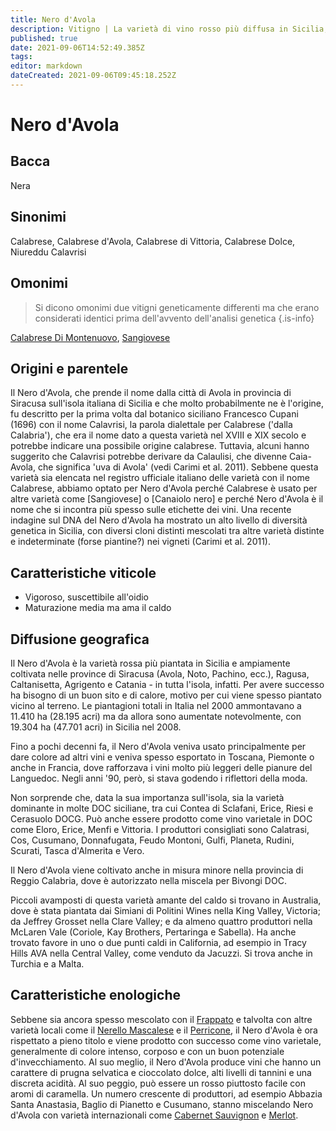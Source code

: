 ```yaml
---
title: Nero d'Avola
description: Vitigno | La varietà di vino rosso più diffusa in Sicilia, apprezzata per il colore, il corpo pieno e il potenziale d'invecchiamento
published: true
date: 2021-09-06T14:52:49.385Z
tags: 
editor: markdown
dateCreated: 2021-09-06T09:45:18.252Z
---
```


# Nero d'Avola

## Bacca
Nera
## Sinonimi
Calabrese, Calabrese d'Avola, Calabrese di Vittoria, Calabrese Dolce, Niureddu Calavrisi

## Omonimi
> Si dicono omonimi due vitigni geneticamente differenti ma che erano considerati identici prima dell'avvento dell'analisi genetica
{.is-info}

[Calabrese Di Montenuovo](/vitigni/bacca-nera/calabrese-di-montenuovo), [Sangiovese](/vitigni/Italia/bacca-nera/sangiovese)

## Origini e parentele
Il Nero d'Avola, che prende il nome dalla città di Avola in provincia di Siracusa sull'isola italiana di Sicilia e che molto probabilmente ne è l'origine, fu descritto per la prima volta dal botanico siciliano Francesco Cupani (1696) con il nome Calavrisi, la parola dialettale per Calabrese ('dalla Calabria'), che era il nome dato a questa varietà nel XVIII e XIX secolo e potrebbe indicare una possibile origine calabrese. Tuttavia, alcuni hanno suggerito che Calavrisi potrebbe derivare da Calaulisi, che divenne Caia-Avola, che significa 'uva di Avola' (vedi Carimi et al. 2011). Sebbene questa varietà sia elencata nel registro ufficiale italiano delle varietà con il nome Calabrese, abbiamo optato per Nero d'Avola perché Calabrese è usato per altre varietà come [Sangiovese] o [Canaiolo nero] e perché Nero d'Avola è il nome che si incontra più spesso sulle etichette dei vini. Una recente indagine sul DNA del Nero d'Avola ha mostrato un alto livello di diversità genetica in Sicilia, con diversi cloni distinti mescolati tra altre varietà distinte e indeterminate (forse piantine?) nei vigneti (Carimi et al. 2011).

## Caratteristiche viticole
- Vigoroso, suscettibile all'oidio 
- Maturazione media ma ama il caldo

## Diffusione geografica
Il Nero d'Avola è la varietà rossa più piantata in Sicilia e ampiamente coltivata nelle province di Siracusa (Avola, Noto, Pachino, ecc.), Ragusa, Caltanisetta, Agrigento e Catania - in tutta l'isola, infatti. Per avere successo ha bisogno di un buon sito e di calore, motivo per cui viene spesso piantato vicino al terreno. Le piantagioni totali in Italia nel 2000 ammontavano a 11.410 ha (28.195 acri) ma da allora sono aumentate notevolmente, con 19.304 ha (47.701 acri) in Sicilia nel 2008.

Fino a pochi decenni fa, il Nero d'Avola veniva usato principalmente per dare colore ad altri vini e veniva spesso esportato in Toscana, Piemonte o anche in Francia, dove rafforzava i vini molto più leggeri delle pianure del Languedoc. Negli anni '90, però, si stava godendo i riflettori della moda. 

Non sorprende che, data la sua importanza sull'isola, sia la varietà dominante in molte DOC siciliane, tra cui Contea di Sclafani, Erice, Riesi e Cerasuolo DOCG. Può anche essere prodotto come vino varietale in DOC come Eloro, Erice, Menfi e Vittoria. I produttori consigliati sono Calatrasi, Cos, Cusumano, Donnafugata, Feudo Montoni, Gulfi, Planeta, Rudini, Scurati, Tasca d'Almerita e Vero.

Il Nero d'Avola viene coltivato anche in misura minore nella provincia di Reggio Calabria, dove è autorizzato nella miscela per Bivongi DOC.

Piccoli avamposti di questa varietà amante del caldo si trovano in Australia, dove è stata piantata dai Simiani di Politini Wines nella King Valley, Victoria; da Jeffrey Grosset nella Clare Valley; e da almeno quattro produttori nella McLaren Vale (Coriole, Kay Brothers, Pertaringa e Sabella). Ha anche trovato favore in uno o due punti caldi in California, ad esempio in Tracy Hills AVA nella Central Valley, come venduto da Jacuzzi. Si trova anche in Turchia e a Malta.

## Caratteristiche enologiche
Sebbene sia ancora spesso mescolato con il [Frappato](/vitigni/bacca-nera/frappato) e talvolta con altre varietà locali come il [Nerello Mascalese](/vitigni/bacca-nera/nerello-mascalese) e il [Perricone](/vitigni/bacca-nera/perricone), il Nero d'Avola è ora rispettato a pieno titolo e viene prodotto con successo come vino varietale, generalmente di colore intenso, corposo e con un buon potenziale d'invecchiamento. Al suo meglio, il Nero d'Avola produce vini che hanno un carattere di prugna selvatica e cioccolato dolce, alti livelli di tannini e una discreta acidità. Al suo peggio, può essere un rosso piuttosto facile con aromi di caramella. Un numero crescente di produttori, ad esempio Abbazia Santa Anastasia, Baglio di Pianetto e Cusumano, stanno miscelando Nero d'Avola con varietà internazionali come [Cabernet Sauvignon](/vitigni/bacca-nera/cabernet-sauvignon) e [Merlot](/vitigni/bacca-nera/merlot).